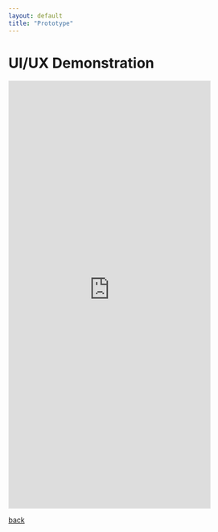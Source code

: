 ```yaml
---
layout: default 
title: "Prototype"
---
```

# UI/UX Demonstration
<iframe style="border: 1px solid rgba(0, 0, 0, 0.1);" width="400" height="850" src="https://www.figma.com/embed?embed_host=share&url=https%3A%2F%2Fwww.figma.com%2Fproto%2FD0y9NJKv6iIpmPYpJOIx9z%2FDSC180B-APP%3Ftype%3Ddesign%26node-id%3D102-20%26t%3D9OOGMUXIHFzKT6ah-1%26scaling%3Dmin-zoom%26page-id%3D6%253A8%26starting-point-node-id%3D436%253A759%26mode%3Ddesign" allowfullscreen></iframe>


[back](./)